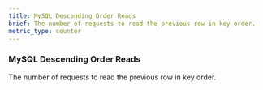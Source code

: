 ```yaml
---
title: MySQL Descending Order Reads
brief: The number of requests to read the previous row in key order.
metric_type: counter
---
```

### MySQL Descending Order Reads

The number of requests to read the previous row in key order.
